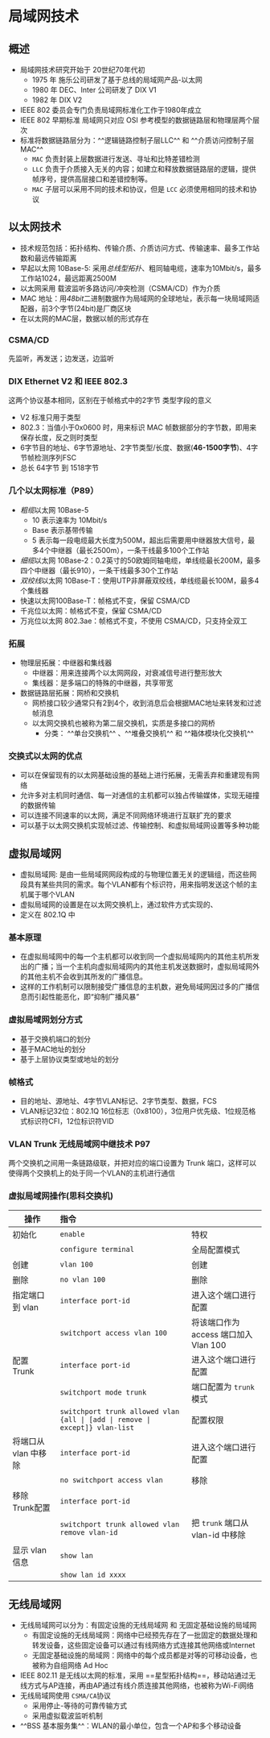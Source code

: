 # 局域网技术

## 概述
* 局域网技术研究开始于 20世纪70年代初
    * 1975 年 施乐公司研发了基于总线的局域网产品-以太网
    * 1980 年 DEC、Inter 公司研发了 DIX V1
    * 1982 年 DIX V2
* IEEE 802 委员会专门负责局域网标准化工作于1980年成立
* IEEE 802 早期标准 局域网只对应 OSI 参考模型的数据链路层和物理层两个层次
* 标准将数据链路层分为：^^逻辑链路控制子层LLC^^ 和 ^^介质访问控制子层MAC^^
    * `MAC` 负责封装上层数据进行发送、寻址和比特差错检测
    * `LLC` 负责于介质接入无关的内容；如建立和释放数据链路层的逻辑，提供帧序号，提供高层接口和差错控制等。
    * `MAC` 子层可以采用不同的技术和协议，但是 `LCC` 必须使用相同的技术和协议
## 以太网技术
* 技术规范包括：拓扑结构、传输介质、介质访问方式、传输速率、最多工作站数和最远传输距离
* 早起以太网 10Base-5: 采用*总线型拓扑*、粗同轴电缆，速率为10Mbit/s，最多工作站1024，最远距离2500M
* 以太网采用 载波监听多路访问/冲突检测（CSMA/CD）作为介质
* MAC 地址：用*48bit*二进制数据作为局域网的全球地址，表示每一块局域网适配器，前3个字节(24bit)是厂商区块
* 在以太网的MAC层，数据以帧的形式存在
### CSMA/CD
先监听，再发送；边发送，边监听
### DIX Ethernet V2 和 IEEE 802.3
这两个协议基本相同，区别在于帧格式中的2字节 类型字段的意义

* V2 标准只用于类型
* 802.3：当值小于0x0600 时，用来标识 MAC 帧数据部分的字节数，即用来保存长度，反之则时类型
* 6字节目的地址、6字节源地址、2字节类型/长度、数据(__46-1500字节__)、4字节帧检测序列FSC
* 总长 64字节 到 1518字节
### 几个以太网标准（P89）
* *粗缆*以太网 10Base-5
    * 10 表示速率为 10Mbit/s
    * Base 表示基带传输
    * 5 表示每一段电缆最大长度为500M，超出后需要用中继器放大信号，最多4个中继器（最长2500m），一条干线最多100个工作站
* *细缆*以太网 10Base-2：0.2英寸的50欧姆同轴电缆，单线缆最长200M，最多四个中继器（最长910），一条干线最多30个工作站
* *双绞线*以太网 10Base-T：使用UTP非屏蔽双绞线，单线缆最长100M，最多4个集线器
* 快速以太网100Base-T：帧格式不变，保留 CSMA/CD
* 千兆位以太网：帧格式不变，保留 CSMA/CD
* 万兆位以太网 802.3ae：帧格式不变，不使用 CSMA/CD，只支持全双工

### 拓展
* 物理层拓展：中继器和集线器
    * 中继器：用来连接两个以太网网段，对衰减信号进行整形放大
    * 集线器：是多端口的特殊的中继器，共享带宽
* 数据链路层拓展：网桥和交换机
    * 网桥接口较少通常只有2到4个，收到消息后会根据MAC地址来转发和过滤帧消息
    * 以太网交换机也被称为第二层交换机，实质是多接口的网桥
        * 分类： ^^单台交换机^^ 、^^堆叠交换机^^ 和 ^^箱体模块化交换机^^
### 交换式以太网的优点
* 可以在保留现有的以太网基础设施的基础上进行拓展，无需丢弃和重建现有网络
* 允许多对主机同时通信、每一对通信的主机都可以独占传输媒体，实现无碰撞的数据传输
* 可以连接不同速率的以太网，满足不同网络环境进行互联扩充的要求
* 可以基于以太网交换机实现帧过滤、传输控制、和虚拟局域网设置等多种功能
## 虚拟局域网
* 虚拟局域网: 是由一些局域网网段构成的与物理位置无关的逻辑组，而这些网段具有某些共同的需求。每个VLAN都有个标识符，用来指明发送这个帧的主机属于哪个VLAN
* 虚拟局域网的设置是在以太网交换机上，通过软件方式实现的、
* 定义在 802.1Q 中
### 基本原理
* 在虚拟局域网中的每一个主机都可以收到同一个虚拟局域网内的其他主机所发出的广播；当一个主机向虚拟局域网内的其他主机发送数据时，虚拟局域网外的其他主机不会收到其所发的广播信息。
* 这样的工作机制可以限制接受广播信息的主机数，避免局域网因过多的广播信息而引起性能恶化，即“抑制广播风暴”
### 虚拟局域网划分方式
* 基于交换机端口的划分
* 基于MAC地址的划分
* 基于上层协议类型或地址的划分
### 帧格式
* 目的地址、源地址、4字节VLAN标记、2字节类型、数据，FCS
* VLAN标记32位：802.1Q 16位标志（0x8100），3位用户优先级、1位规范格式标识符CFI，12位标识符VID
### VLAN Trunk 无线局域网中继技术 P97
两个交换机之间用一条链路级联，并把对应的端口设置为 Trunk 端口，这样可以使得两个交换机上的处于同一个VLAN的主机进行通信
### 虚拟局域网操作(思科交换机)
| 操作                 | 指令                                                                         |                                      |
| -------------------- | :--------------------------------------------------------------------------- | :----------------------------------- |
| 初始化               | `enable`                                                                     | 特权                                 |
|                      | `configure terminal`                                                         | 全局配置模式                         |
| 创建                 | `vlan 100`                                                                   | 创建                                 |
| 删除                 | `no vlan 100 `                                                               | 删除                                 |
| 指定端口到 vlan      | `interface port-id`                                                          | 进入这个端口进行配置                 |
|                      | `switchport access vlan 100 `                                                | 将该端口作为 access 端口加入Vlan 100 |
| 配置 Trunk           | `interface port-id`                                                          | 进入这个端口进行配置                 |
|                      | `switchport mode trunk`                                                      | 端口配置为 `trunk` 模式              |
|                      | `switchport trunk allowed vlan {all \| [add \| remove \| except]} vlan-list` | 配置权限                             |
| 将端口从 vlan 中移除 | `interface port-id`                                                          | 进入这个端口进行配置                 |
|                      | `no switchport access vlan`                                                  | 移除                                 |
| 移除 Trunk配置       | `interface port-id`                                                          |                                      |
|                      | `switchport trunk allowed vlan remove vlan-id`                               | 把 `trunk` 端口从 vlan-id 中移除     |
| 显示 vlan 信息       | `show lan`                                                                   |                                      |
|                      | `show lan id xxxx`                                                           |                                      |

## 无线局域网
* 无线局域网可以分为：有固定设施的无线局域网 和 无固定基础设施的局域网
    * 有固定设施的无线局域网：网络中已经预先存在了一批固定的数据处理和转发设备，这些固定设备可以通过有线网络方式连接其他网络或Internet
    * 无固定基础设施的局域网：网络中的每个成员都是对等的可移动设备，也被称为自组网络 Ad Hoc
* IEEE 802.11 是无线以太网的标准，采用 ==星型拓扑结构==，移动站通过无线方式与AP连接，再由AP通过有线介质连接其他网络，也被称为Wi-Fi网络
* 无线局域网使用 `CSMA/CA`协议
    * 采用停止-等待的可靠传输方式
    * 采用虚拟载波监听机制
* ^^BSS 基本服务集^^：WLAN的最小单位，包含一个AP和多个移动设备

